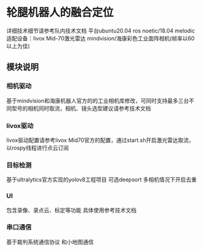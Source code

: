 # 轮腿机器人的融合定位
详细技术细节请参考队内技术文档 平台ubuntu20.04 ros noetic/18.04 melodic
适配设备：livox Mid-70激光雷达 mindvision/海康彩色工业面阵相机(帧率以60以上为佳)

## 模块说明

### 相机驱动
基于mindvision和海康机器人官方的的工业相机库修改，可同时支持最多三台不同型号的相机同时取流，相机、镜头选型建议请参考技术文档

### livox驱动
livox驱动配置请参考livox Mid70官方的配置，通过start.sh开启激光雷达取流，以rospy线程进行点云订阅

### 目标检测
基于ultralytics官方实现的yolov8工程项目 可选deepsort 多相机情况下开启去重

### UI 
包含录像、录点云、标定等功能 具体使用参考技术文档

### 串口通信
基于裁判系统通信协议 和小地图通信